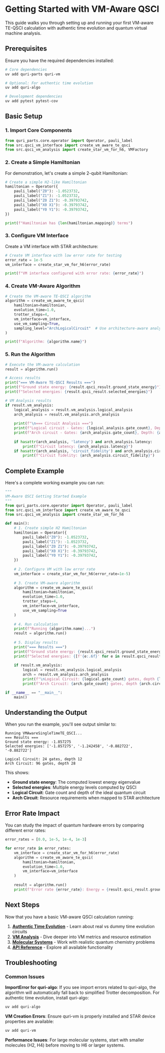 # Getting Started with VM-Aware QSCI

This guide walks you through setting up and running your first VM-aware TE-QSCI calculation with authentic time evolution and quantum virtual machine analysis.

## Prerequisites

Ensure you have the required dependencies installed:

```bash
# Core dependencies
uv add quri-parts quri-vm

# Optional: For authentic time evolution
uv add quri-algo

# Development dependencies
uv add pytest pytest-cov
```

## Basic Setup

### 1. Import Core Components

```python
from quri_parts.core.operator import Operator, pauli_label
from src.qsci_vm_interface import create_vm_aware_te_qsci
from src.qsci_vm_analysis import create_star_vm_for_h6, VMFactory
```

### 2. Create a Simple Hamiltonian

For demonstration, let's create a simple 2-qubit Hamiltonian:

```python
# Create a simple H2-like Hamiltonian
hamiltonian = Operator({
    pauli_label("Z0"): -1.0523732,
    pauli_label("Z1"): -1.0523732,
    pauli_label("Z0 Z1"): -0.39793742,
    pauli_label("X0 X1"): -0.39793742,
    pauli_label("Y0 Y1"): -0.39793742,
})

print(f"Hamiltonian has {len(hamiltonian.mapping)} terms")
```

### 3. Configure VM Interface

Create a VM interface with STAR architecture:

```python
# Create VM interface with low error rate for testing
error_rate = 1e-5
vm_interface = create_star_vm_for_h6(error_rate)

print(f"VM interface configured with error rate: {error_rate}")
```

### 4. Create VM-Aware Algorithm

```python
# Create the VM-aware TE-QSCI algorithm
algorithm = create_vm_aware_te_qsci(
    hamiltonian=hamiltonian,
    evolution_time=1.0,
    trotter_steps=4,
    vm_interface=vm_interface,
    use_vm_sampling=True,
    sampling_level="ArchLogicalCircuit"  # Use architecture-aware analysis
)

print(f"Algorithm: {algorithm.name}")
```

### 5. Run the Algorithm

```python
# Execute the VM-aware calculation
result = algorithm.run()

# Access results
print("=== VM-Aware TE-QSCI Results ===")
print(f"Ground state energy: {result.qsci_result.ground_state_energy}")
print(f"Selected energies: {result.qsci_result.selected_energies}")

# VM Analysis results
if result.vm_analysis:
    logical_analysis = result.vm_analysis.logical_analysis
    arch_analysis = result.vm_analysis.arch_analysis
    
    print(f"\n=== Circuit Analysis ===")
    print(f"Logical circuit - Gates: {logical_analysis.gate_count}, Depth: {logical_analysis.circuit_depth}")
    print(f"Arch circuit - Gates: {arch_analysis.gate_count}, Depth: {arch_analysis.circuit_depth}")
    
    if hasattr(arch_analysis, 'latency') and arch_analysis.latency:
        print(f"Circuit latency: {arch_analysis.latency}")
    if hasattr(arch_analysis, 'circuit_fidelity') and arch_analysis.circuit_fidelity:
        print(f"Circuit fidelity: {arch_analysis.circuit_fidelity}")
```

## Complete Example

Here's a complete working example you can run:

```python
"""
VM-Aware QSCI Getting Started Example
"""
from quri_parts.core.operator import Operator, pauli_label
from src.qsci_vm_interface import create_vm_aware_te_qsci
from src.qsci_vm_analysis import create_star_vm_for_h6

def main():
    # 1. Create simple H2 Hamiltonian
    hamiltonian = Operator({
        pauli_label("Z0"): -1.0523732,
        pauli_label("Z1"): -1.0523732,
        pauli_label("Z0 Z1"): -0.39793742,
        pauli_label("X0 X1"): -0.39793742,
        pauli_label("Y0 Y1"): -0.39793742,
    })
    
    # 2. Configure VM with low error rate
    vm_interface = create_star_vm_for_h6(error_rate=1e-5)
    
    # 3. Create VM-aware algorithm
    algorithm = create_vm_aware_te_qsci(
        hamiltonian=hamiltonian,
        evolution_time=1.0,
        trotter_steps=4,
        vm_interface=vm_interface,
        use_vm_sampling=True
    )
    
    # 4. Run calculation
    print(f"Running {algorithm.name}...")
    result = algorithm.run()
    
    # 5. Display results
    print("=== Results ===")
    print(f"Ground state energy: {result.qsci_result.ground_state_energy:.6f}")
    print(f"Selected energies: {[f'{e:.6f}' for e in result.qsci_result.selected_energies]}")
    
    if result.vm_analysis:
        logical = result.vm_analysis.logical_analysis
        arch = result.vm_analysis.arch_analysis
        print(f"\nLogical Circuit: {logical.gate_count} gates, depth {logical.circuit_depth}")
        print(f"Arch Circuit: {arch.gate_count} gates, depth {arch.circuit_depth}")

if __name__ == "__main__":
    main()
```

## Understanding the Output

When you run the example, you'll see output similar to:

```
Running VMAwareSingleTimeTE_QSCI...
=== Results ===
Ground state energy: -1.857275
Selected energies: ['-1.857275', '-1.242458', '-0.882722', '-0.882722']

Logical Circuit: 24 gates, depth 12
Arch Circuit: 96 gates, depth 28
```

This shows:
- **Ground state energy**: The computed lowest energy eigenvalue
- **Selected energies**: Multiple energy levels computed by QSCI
- **Logical Circuit**: Gate count and depth of the ideal quantum circuit
- **Arch Circuit**: Resource requirements when mapped to STAR architecture

## Error Rate Impact

You can study the impact of quantum hardware errors by comparing different error rates:

```python
error_rates = [0.0, 1e-5, 1e-4, 1e-3]

for error_rate in error_rates:
    vm_interface = create_star_vm_for_h6(error_rate)
    algorithm = create_vm_aware_te_qsci(
        hamiltonian=hamiltonian,
        evolution_time=1.0,
        vm_interface=vm_interface
    )
    
    result = algorithm.run()
    print(f"Error rate {error_rate}: Energy = {result.qsci_result.ground_state_energy:.6f}")
```

## Next Steps

Now that you have a basic VM-aware QSCI calculation running:

1. **[Authentic Time Evolution](authentic_time_evolution.md)** - Learn about real vs dummy time evolution circuits
2. **[VM Analysis](vm_analysis.md)** - Dive deeper into VM metrics and resource estimation  
3. **[Molecular Systems](molecular_systems.md)** - Work with realistic quantum chemistry problems
4. **[API Reference](../../api/vm_qsci.md)** - Explore all available functionality

## Troubleshooting

### Common Issues

**ImportError for quri-algo**:
If you see import errors related to quri-algo, the algorithm will automatically fall back to simplified Trotter decomposition. For authentic time evolution, install quri-algo:
```bash
uv add quri-algo
```

**VM Creation Errors**:
Ensure quri-vm is properly installed and STAR device properties are available:
```bash
uv add quri-vm
```

**Performance Issues**:
For large molecular systems, start with smaller molecules (H2, H4) before moving to H6 or larger systems.